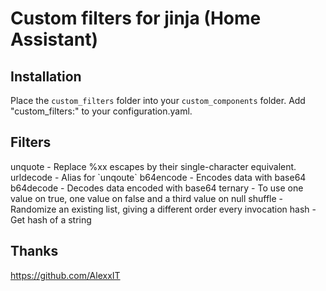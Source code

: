 # Custom filters for jinja (Home Assistant)

## Installation
Place the `custom_filters` folder into your `custom_components` folder.
Add "custom_filters:" to your configuration.yaml.

## Filters
<p>
unquote     - Replace %xx escapes by their single-character equivalent.
urldecode   - Alias for `unqoute`
b64encode   - Encodes data with base64
b64decode   - Decodes data encoded with base64
ternary     - To use one value on true, one value on false and a third value on null
shuffle     - Randomize an existing list, giving a different order every invocation
hash        - Get hash of a string
</p>

## Thanks
https://github.com/AlexxIT

